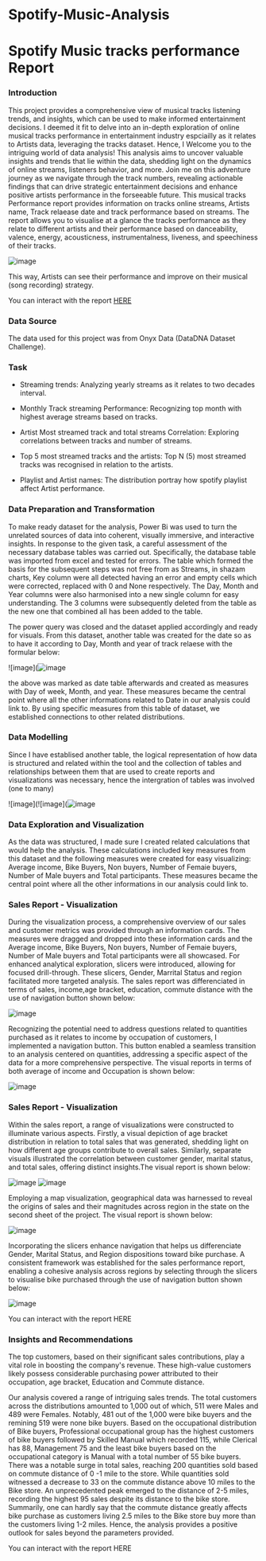 # Spotify-Music-Analysis
# Spotify Music tracks performance Report

### Introduction

This project provides a comprehensive view of musical tracks listening trends, and insights, which can be used to make informed entertainment decisions. 
I deemed it fit to delve into an in-depth exploration of online musical tracks performance in entertainment industry espciailly as it relates to Artists data, leveraging the tracks dataset. 
Hence, I Welcome you to the intriguing world of data analysis! This analysis aims to uncover valuable insights and trends that lie within the data, shedding light on the dynamics of online streams, 
listeners behavior, and more. Join me on this adventure journey as we navigate through the track numbers, revealing actionable findings that can drive strategic entertainment decisions and enhance positive artists performance in the forseeable future. 
This musical tracks Performance report provides information on tracks online streams, Artists name, Track relaease date and track performance based on streams. The report allows you to visualise at a glance the tracks performance as they relate to different artists and their performance based on danceability,	valence, energy,	acousticness,	instrumentalness, liveness, and speechiness of their tracks.



![image](https://github.com/Temytopeariyo/Spotify-Music-Analysis/assets/81833143/17ab73f3-21b9-4770-aba4-1ee30d9aabef)


This way, Artists can see their performance and improve on their musical (song recording) strategy.


You can interact with the report [HERE]()


### Data Source
The data used for this project was from Onyx Data (DataDNA Dataset Challenge).

### Task
* Streaming trends: Analyzing yearly streams as it relates to two decades interval.

* Monthly Track streaming Performance: Recognizing top month with highest average streams based on tracks. 

* Artist Most streamed track and total streams Correlation: Exploring correlations between tracks and number of streams.

* Top 5 most streamed tracks and the artists: Top N (5) most streamed tracks was recognised in relation to the artists.

* Playlist and Artist names: The distribution portray how spotify playlist affect Artist performance.

### Data Preparation and Transformation
To make ready dataset for the analysis, Power Bi was used to turn the unrelated sources of data into coherent, visually immersive, and interactive insights. In response to the given task, a careful assessment of the necessary database tables was carried out. Specifically, the database table was imported from excel and tested for errors. The table which formed the basis for the subsequent steps was not free from as Streams, in shazam charts, Key column  were all detected having an error and empty cells which were corrected, replaced with 0 and None respectively. The Day, Month and Year columns were also harmonised into a new single column for easy understanding. The 3 columns were subsequently deleted from the table as the new one that combined all has been added to the table. 

The power query was closed and the dataset applied accordingly and ready for visuals. From this dataset, another table was created for the date so as to have it according to Day, Month and year of track relaese with the formular below:


![image](![image](https://github.com/Temytopeariyo/Spotify-Music-Analysis/assets/81833143/ba0e30f8-70fb-4623-8c19-bcab0f926ebd)

the above was marked as date table afterwards and created as measures with Day of week, Month, and year. These measures became the central point where all the other informations related to Date in our analysis could link to. By using specific measures from this table of dataset, we established connections to other related distributions. 

### Data Modelling
Since I have establised another table, the logical representation of how data is structured and related within the tool and the collection of tables and relationships between them that are used to create reports and visualizations was necessary, hence the intergration of tables was involved (one to many)


![image](![image](![image](https://github.com/Temytopeariyo/Spotify-Music-Analysis/assets/81833143/55a3d484-dd97-46f6-987d-db12fe15acda)


### Data Exploration and Visualization
As the data was structured, I made sure I created related calculations that would help the analysis. These calculations included key measures from this dataset and the following measures were created for easy visualizing: Average income, Bike Buyers, Non buyers, Number of Femaie buyers, Number of Male buyers and Total participants. These measures became the central point where all the other informations in our analysis could link to. 

### Sales Report - Visualization
During the visualization process, a comprehensive overview of our sales and customer metrics was provided through an information cards. The measures were dragged and dropped into these information cards and the Average income, Bike Buyers, Non buyers, Number of Femaie buyers, Number of Male buyers and Total participants were all showcased. For enhanced analytical exploration, slicers were introduced, allowing for focused drill-through. These slicers, Gender, Marrital Status and region facilitated more targeted analysis. The sales report was differenciated in terms of sales, income,age bracket, education, commute distance with the use of navigation button shown below:

![image](https://github.com/Temytopeariyo/Bike-Sales-Performance-Report/assets/81833143/aba78dc6-826a-4869-b340-e293b35e9c56)



Recognizing the potential need to address questions related to quantities purchased as it relates to income by occupation of customers, I implemented a navigation button. This button enabled a seamless transition to an analysis centered on quantities, addressing a specific aspect of the data for a more comprehensive perspective. The visual reports in terms of both average of income and Occupation is shown below:

![image](https://github.com/Temytopeariyo/Bike-Sales-Performance-Report/assets/81833143/6b933381-e17a-4d1f-a0b7-eaa84808dc72)

### Sales Report - Visualization
Within the sales report, a range of visualizations were constructed to illuminate various aspects. Firstly, a visual depiction of age bracket distribution in relation to total sales that was generated, shedding light on how different age groups contribute to overall sales. Similarly, separate visuals illustrated the correlation between customer gender, marital status, and total sales, offering distinct insights.The visual report is shown below:

![image](https://github.com/Temytopeariyo/Bike-Sales-Performance-Report/assets/81833143/c006587a-d30c-4d1e-a7f9-1704af24c982)
![image](https://github.com/Temytopeariyo/Bike-Sales-Performance-Report/assets/81833143/94ac879d-d39d-4c26-9625-5c211574f5be)


Employing a map visualization, geographical data was harnessed to reveal the origins of sales and their magnitudes across region in the state on the second sheet of the project. The visual report is shown below:

![image](https://github.com/Temytopeariyo/Bike-Sales-Performance-Report/assets/81833143/0a21e1d2-f5f8-4dcd-9b3e-a4d4bb1e8bd4)


Incorporating the slicers enhance navigation that helps us differenciate Gender, Marital Status, and Region dispositions toward bike purchase. A consistent framework was established for the sales performance report, enabling a cohesive analysis across regions by selecting through the slicers to visualise bike purchased through the use of navigation button shown below:


![image](https://github.com/Temytopeariyo/Bike-Sales-Performance-Report/assets/81833143/c09460ba-3ff4-4cef-9f41-108c03b190fb)

You can interact with the report HERE

### Insights and Recommendations
The top customers, based on their significant sales contributions, play a vital role in boosting the company's revenue. These high-value customers likely possess considerable purchasing power attributed to their occupation, age bracket, Education and Commute distance. 

Our analysis covered a range of intriguing sales trends. The total customers across the distributions amounted to 1,000 out of which, 511 were Males and 489 were Females. Notably, 481 out of the 1,000 were bike buyers and the remining 519 were none bike buyers. Based on the occupational distribution of Bike buyers, Professional occupational group has the highest customers of bike buyers followed by Skilled Manual which recorded 115, while Clerical has 88, Management 75 and the least bike buyers based on the occupational category is Manual with a total number of 55 bike buyers.
There was a notable surge in total sales, reaching 200 quantities sold based on commute distance of 0 -1 mile to the store. While quantities sold witnessed a decrease to 33 on the commute distance above 10 miles to the Bike store. An unprecedented peak emerged to the distance of 2-5 miles, recording the highest 95 sales despite its distance to the bike store. Summarily, one can hardly say that the commute distance greatly affects bike purchase as customers living 2.5 miles to the Bike store buy more than the customers living 1-2 miles. Hence, the analysis provides a positive outlook for sales beyond the parameters provided.

You can interact with the report HERE
